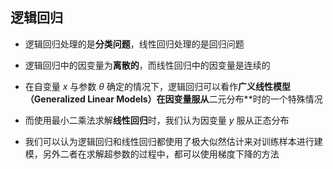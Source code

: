 ## 逻辑回归

- 逻辑回归处理的是**分类问题**，线性回归处理的是回归问题

- 逻辑回归中的因变量为**离散的**，而线性回归中的因变量是连续的

- 在自变量 $x$ 与参数 $\theta$ 确定的情况下，逻辑回归可以看作**广义线性模型（Generalized Linear Models）在因变量服从**二元分布**时的一个特殊情况

- 而使用最小二乘法求解**线性回归**时，我们认为因变量 $y$ 服从正态分布

- 我们可以认为逻辑回归和线性回归都使用了极大似然估计来对训练样本进行建模，另外二者在求解超参数的过程中，都可以使用梯度下降的方法

